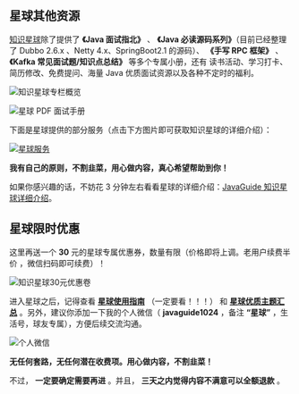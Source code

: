 ## 星球其他资源

[知识星球](../about-the-author/zhishixingqiu-two-years.md)除了提供了 **《Java 面试指北》** 、 **《Java 必读源码系列》**（目前已经整理了 Dubbo 2.6.x 、Netty 4.x、SpringBoot2.1 的源码）、 **《手写 RPC 框架》** 、**《Kafka 常见面试题/知识点总结》** 等多个专属小册，还有 读书活动、学习打卡、简历修改、免费提问、海量 Java 优质面试资源以及各种不定时的福利。

![知识星球专栏概览](https://oss.javaguide.cn/xingqiu/image-20220211231206733.png)

![星球 PDF 面试手册](https://oss.javaguide.cn/xingqiu/image-20220723120918434.png)

下面是星球提供的部分服务（点击下方图片即可获取知识星球的详细介绍）：

[![星球服务](https://oss.javaguide.cn/xingqiu/xingqiufuwu.png)](../about-the-author/zhishixingqiu-two-years.md)

**我有自己的原则，不割韭菜，用心做内容，真心希望帮助到你！**

如果你感兴趣的话，不妨花 3 分钟左右看看星球的详细介绍：[JavaGuide 知识星球详细介绍](../about-the-author/zhishixingqiu-two-years.md)。

## 星球限时优惠

这里再送一个 **30** 元的星球专属优惠券，数量有限（价格即将上调。老用户续费半价 ，微信扫码即可续费）！

![知识星球30元优惠卷](https://oss.javaguide.cn/xingqiu/xingqiuyouhuijuan-30.jpg)

进入星球之后，记得查看 **[星球使用指南](https://t.zsxq.com/0d18KSarv)** （一定要看！！！） 和 **[星球优质主题汇总](https://www.yuque.com/snailclimb/rpkqw1/ncxpnfmlng08wlf1)** 。另外，建议你添加一下我的个人微信（ **javaguide1024** ，备注 **“星球”** ，生活号，球友专属），方便后续交流沟通。

![个人微信](https://oss.javaguide.cn/xingqiu/weixin-guidege666.jpeg)

**无任何套路，无任何潜在收费项。用心做内容，不割韭菜！**

不过， **一定要确定需要再进** 。并且， **三天之内觉得内容不满意可以全额退款** 。
